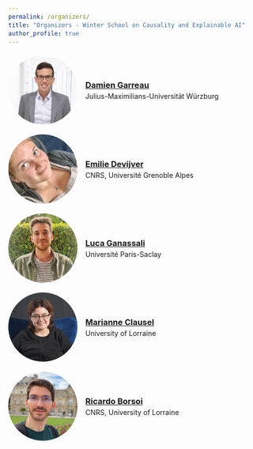 ```yaml
---
permalink: /organizers/
title: "Organizers - Winter School on Causality and Explainable AI"
author_profile: true
---
```




<style>
/* Simple two-column organizer rows */
.organizer {
  display: flex;
  align-items: center;
  gap: 1rem;
  margin: 1.25rem 0;
}
.organizer img {
  width: 140px;           /* tweak size here */
  height: 140px;
  object-fit: cover;
  border-radius: 50%;     /* make it circular; remove if you prefer square */
  flex: 0 0 auto;
}
.organizer .info h3 {
  margin: 0 0 .25rem 0;
}
.organizer .info p {
  margin: 0;
}
/* Mobile: stack nicely */
@media (max-width: 640px) {
  .organizer {
    flex-direction: column;
    text-align: center;
  }
}
</style>



<div class="organizer">
  <img src="/images/imgswinterschool/pic_damien.jpg" alt="Damien Garreau">
  <div class="info">
    <h3><a href="https://sites.google.com/view/damien-garreau/home" target="_blank" rel="noopener">Damien Garreau</a></h3>
    <p>Julius-Maximilians-Universität Würzburg</p>
  </div>
</div>

<div class="organizer">
  <img src="/images/imgswinterschool/pic_devijver.png" alt="Emilie Devijver">
  <div class="info">
    <h3><a href="https://ama.liglab.fr/~devijvee/" target="_blank" rel="noopener">Emilie Devijver</a></h3>
    <p>CNRS, Université Grenoble Alpes</p>
  </div>
</div>

<div class="organizer">
  <img src="/images/imgswinterschool/pic_luca.jpeg" alt="Luca Ganassali">
  <div class="info">
    <h3><a href="https://lganassali.github.io/" target="_blank" rel="noopener">Luca Ganassali</a></h3>
    <p>Université Paris-Saclay</p>
  </div>
</div>

<div class="organizer">
  <img src="/images/imgswinterschool/pic_marianne.jpg" alt="Marianne Clausel">
  <div class="info">
    <h3><a href="https://sites.google.com/site/marianneclausel/home" target="_blank" rel="noopener">Marianne Clausel</a></h3>
    <p>University of Lorraine</p>
  </div>
</div>

<div class="organizer">
  <img src="/images/imgswinterschool/pic_ricardo.jpg" alt=" Ricardo Borsoi">
  <div class="info">
    <h3><a href="https://ricardoborsoi.github.io/" target="_blank" rel="noopener">Ricardo Borsoi</a></h3>
    <p>CNRS, University of Lorraine</p>
  </div>
</div>

